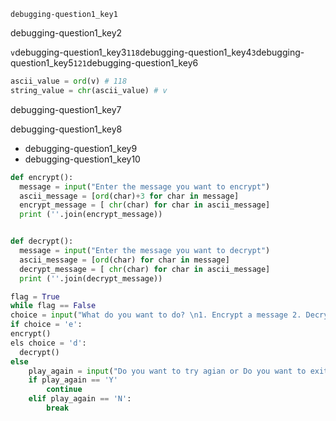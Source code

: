 ```ngMeta
debugging-question1_key1
```
debugging-question1_key2

`v`debugging-question1_key3`118`debugging-question1_key4`3`debugging-question1_key5`121`debugging-question1_key6

```python
ascii_value = ord(v) # 118
string_value = chr(ascii_value) # v
```
debugging-question1_key7

debugging-question1_key8

* debugging-question1_key9
* debugging-question1_key10
```python
def encrypt():
  message = input("Enter the message you want to encrypt")
  ascii_message = [ord(char)+3 for char in message]
  encrypt_message = [ chr(char) for char in ascii_message]  
  print (''.join(encrypt_message))


def decrypt():
  message = input("Enter the message you want to decrypt")
  ascii_message = [ord(char) for char in message]
  decrypt_message = [ chr(char) for char in ascii_message]  
  print (''.join(decrypt_message))

flag = True
while flag == False
choice = input("What do you want to do? \n1. Encrypt a message 2. Decrypt a message \nEnter E or D respectively!")
if choice = 'e':
encrypt()
els choice = 'd':
  decrypt()    
else
    play_again = input("Do you want to try agian or Do you want to exit? (Y/N)")
    if play_again == 'Y'
        continue
    elif play_again == 'N':
        break
```
